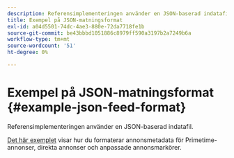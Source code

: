 ```yaml
---
description: Referensimplementeringen använder en JSON-baserad indatafil.
title: Exempel på JSON-matningsformat
exl-id: a04d5501-74dc-4ae3-880e-72da7718fe1b
source-git-commit: be43bbbd1051886c8979ff590a3197b2a7249b6a
workflow-type: tm+mt
source-wordcount: '51'
ht-degree: 0%

---
```


# Exempel på JSON-matningsformat {#example-json-feed-format}

Referensimplementeringen använder en JSON-baserad indatafil.

[Det här exemplet](https://help.adobe.com/en_US/primetime/api/reference_implementation/json-example.json) visar hur du formaterar annonsmetadata för Primetime-annonser, direkta annonser och anpassade annonsmarkörer.
